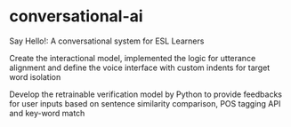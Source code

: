 # conversational-ai
Say Hello!: A conversational system for ESL Learners

Create the interactional model, implemented the logic for utterance alignment and define the voice interface with custom indents for target word isolation

Develop the retrainable verification model by Python to provide feedbacks for user inputs based on sentence similarity comparison, POS tagging API and key-word match
 
